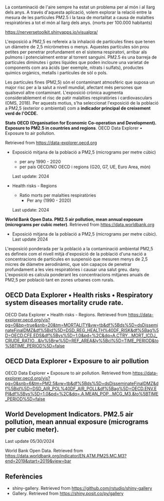 La contaminació de l'aire sempre ha estat un problema per al món i al llarg dels anys. A través d'aquesta aplicació, volem explorar la relació entre la mesura de les partícules PM2.5 i la taxa de mortalitat a causa de malalties respiratòries a tot el món al llarg dels anys. (morts per 100.000 habitants) 

https://nerversetoolkit.shinyapps.io/visualpra/

L'exposició a PM2,5 es refereix a la inhalació de partícules fines que tenen un diàmetre de 2,5 micròmetres o menys. Aquestes partícules són prou petites per penetrar profundament en el sistema respiratori, arribar als pulmons i potencialment entrar al torrent sanguini. PM2.5 és una barreja de partícules diminutes i gotes líquides que poden incloure una varietat de components com ara àcids (per exemple, nitrats i sulfats), productes químics orgànics, metalls i partícules de sòl o pols.

Les partícules fines (PM2,5) són el contaminant atmosfèric que suposa un major risc per a la salut a nivell mundial, afectant més persones que qualsevol altre contaminant. L'exposició crònica augmenta considerablement el risc de patir malalties respiratòries i cardiovasculars (OMS, 2018). Per aquests motius, s'ha seleccionat l'exposició de la població a PM2,5 (exterior o ambiental) com a **indicador principal de creixement verd de l'OCDE.**


**Stats OECD (Organisation for Economic Co-operation and Development). Exposure to PM2.5 in countries and regions**. 
OECD Data Explorer • Exposure to air pollution.

 Retrieved from https://data-explorer.oecd.org


- Exposició mitjana de la població a PM2,5 (micrograms per metre cúbic)
  - per any 1990 - 2020
  - per país OECD/NO OECD i regions (G20, G7, UE, Euro Area, món)

  Last update: 2024

- Health risks - Regions 

  - Ratio morts per malalties respiratòries
      - Per any (1990 - 2020)

  Last update: 2024
  

**World Bank Open Data. PM2.5 air pollution, mean annual exposure (micrograms per cubic meter)**.
Retrieved from https://data.worldbank.org

- Exposició mitjana de la població a PM2,5 (micrograms per metre cúbic).
Last update 2024

L'exposició ponderada per la població a la contaminació ambiental PM2,5 es defineix com el nivell mitjà d'exposició de la població d'una nació a concentracions de partícules en suspensió que mesuren menys de 2,5 micres de diàmetre aerodinàmic, que són capaços de penetrar profundament a les vies respiratòries i causar una salut greu. dany. L'exposició es calcula ponderant les concentracions mitjanes anuals de PM2,5 per població tant en zones urbanes com rurals.

## OECD Data Explorer • Health risks • Respiratory system diseases mortality crude rate.

OECD Data Explorer • Health risks - Regions. Retrieved from https://data-explorer.oecd.org/vis?pg=0&bp=true&snb=20&tm=MORTALITY&vw=tb&df%5Bds%5D=dsDisseminateFinalDMZ&df%5Bid%5D=DSD_REG_HEALTH%40DF_RISK&df%5Bag%5D=OECD.CFE.EDS&df%5Bvs%5D=1.0&pd=%2C&dq=A.CTRY...MORT_ICDJ_CRUDE_RATIO...&ly%5Brw%5D=REF_AREA&ly%5Bcl%5D=TIME_PERIOD&to%5BTIME_PERIOD%5D=false


## OECD Data Explorer • Exposure to air pollution

OECD Data Explorer • Exposure to air pollution. Retrieved from https://data-explorer.oecd.org/vis?pg=0&snb=6&tm=PM2.5&vw=tb&df%5Bds%5D=dsDisseminateFinalDMZ&df%5Bid%5D=DSD_AIR_POL%40DF_AIR_POLL&df%5Bag%5D=OECD.ENV.EPI&df%5Bvs%5D=1.0&pd=%2C&dq=.A.MEAN_POP...MCG_M3.&to%5BTIME_PERIOD%5D=false


## World Development Indicators. PM2.5 air pollution, mean annual exposure (micrograms per cubic meter).

Last update 05/30/2024

World Bank Open Data. Retrieved from https://data.worldbank.org/indicator/EN.ATM.PM25.MC.M3?end=2019&start=2019&view=bar


## Referències

- shiny-gallery. Retrieved from https://github.com/rstudio/shiny-gallery
- Gallery. Retrieved from https://shiny.posit.co/py/gallery
  
